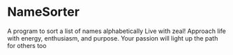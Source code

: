 # NameSorter
A program to sort a list of names alphabetically
Live with zeal! Approach life with energy, enthusiasm, and purpose. Your passion will light up the path for others too